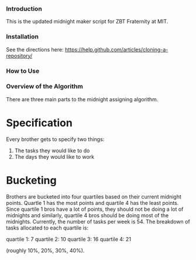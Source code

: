 ### Introduction

This is the updated midnight maker script for ZBT Fraternity at MIT.


### Installation

See the directions here: https://help.github.com/articles/cloning-a-repository/

### How to Use



### Overview of the Algorithm

There are three main parts to the midnight assigning algorithm.

# Specification

Every brother gets to specify two things:

1) The tasks they would like to do
2) The days they would like to work

# Bucketing

Brothers are bucketed into four quartiles based on their current midnight points.
Quartle 1 has the most points and quartile 4 has the least points.
Since quartile 1 bros have a lot of points, they should not be doing a lot of midnights
and similarly, quartile 4 bros should be doing most of the midnights. Currently, the number of tasks per week is 54. The breakdown of tasks allocated to each quartile is:

quartile 1: 7
quartile 2: 10
quartile 3: 16
quartile 4: 21

(roughly 10%, 20%, 30%, 40%).



